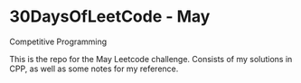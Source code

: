 # 30DaysOfLeetCode - May
Competitive Programming

This is the repo for the May Leetcode challenge. Consists of my solutions in CPP, as well as some notes for my reference. 



